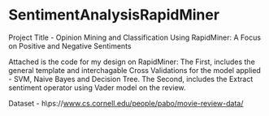 # SentimentAnalysisRapidMiner

Project Title - Opinion Mining and Classification Using RapidMiner: A Focus on Positive and Negative Sentiments

Attached is the code for my design on RapidMiner:
The First, includes the general template and interchagable Cross Validations for the model applied - SVM, Naive Bayes and Decision Tree.
The Second, includes the Extract sentiment operator using Vader model on the review.

Dataset - h\ps://www.cs.cornell.edu/people/pabo/movie-review-data/
